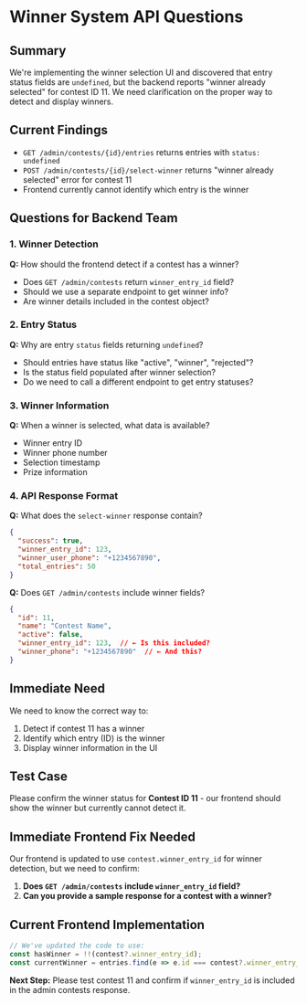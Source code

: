 # Winner System API Questions

## Summary
We're implementing the winner selection UI and discovered that entry status fields are `undefined`, but the backend reports "winner already selected" for contest ID 11. We need clarification on the proper way to detect and display winners.

## Current Findings
- `GET /admin/contests/{id}/entries` returns entries with `status: undefined`
- `POST /admin/contests/{id}/select-winner` returns "winner already selected" error for contest 11
- Frontend currently cannot identify which entry is the winner

## Questions for Backend Team

### 1. Winner Detection
**Q:** How should the frontend detect if a contest has a winner?
- Does `GET /admin/contests` return `winner_entry_id` field?
- Should we use a separate endpoint to get winner info?
- Are winner details included in the contest object?

### 2. Entry Status
**Q:** Why are entry `status` fields returning `undefined`?
- Should entries have status like "active", "winner", "rejected"?
- Is the status field populated after winner selection?
- Do we need to call a different endpoint to get entry statuses?

### 3. Winner Information
**Q:** When a winner is selected, what data is available?
- Winner entry ID
- Winner phone number
- Selection timestamp
- Prize information

### 4. API Response Format
**Q:** What does the `select-winner` response contain?
```json
{
  "success": true,
  "winner_entry_id": 123,
  "winner_user_phone": "+1234567890",
  "total_entries": 50
}
```

**Q:** Does `GET /admin/contests` include winner fields?
```json
{
  "id": 11,
  "name": "Contest Name",
  "active": false,
  "winner_entry_id": 123,  // ← Is this included?
  "winner_phone": "+1234567890"  // ← And this?
}
```

## Immediate Need
We need to know the correct way to:
1. Detect if contest 11 has a winner
2. Identify which entry (ID) is the winner
3. Display winner information in the UI

## Test Case
Please confirm the winner status for **Contest ID 11** - our frontend should show the winner but currently cannot detect it.

## Immediate Frontend Fix Needed
Our frontend is updated to use `contest.winner_entry_id` for winner detection, but we need to confirm:

1. **Does `GET /admin/contests` include `winner_entry_id` field?**
2. **Can you provide a sample response for a contest with a winner?**

## Current Frontend Implementation
```typescript
// We've updated the code to use:
const hasWinner = !!(contest?.winner_entry_id);
const currentWinner = entries.find(e => e.id === contest?.winner_entry_id);
```

**Next Step:** Please test contest 11 and confirm if `winner_entry_id` is included in the admin contests response.
